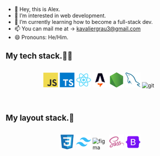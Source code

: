 - 👋 Hey, this is Alex. 
- 👀 I’m interested in web development. 
- 🌱 I’m currently learning how to become a full-stack dev.
- 📫 You can mail me at -> kavaliergrau3@gmail.com
- 😄 Pronouns: He/Him.

<!---
Iny4facelol/Iny4facelol is a ✨ special ✨ repository because its `README.md` (this file) appears on your GitHub profile.
You can click the Preview link to take a look at your changes.
--->

<h2>My tech stack.👨‍💻</h2>

<article style="display: flex; justify-content: center; align-items: center; gap: 10px;">


  <p align="left">   <img src="https://github.com/devicons/devicon/blob/master/icons/javascript/javascript-original.svg" alt="javascript" width="40" height="40" style="display: inline-block;"/> 
  <img src="https://github.com/devicons/devicon/blob/master/icons/typescript/typescript-original.svg" alt="typescript" width="40" height="40" style="display: inline-block;"/> 
  <img src="https://github.com/devicons/devicon/blob/master/icons/react/react-original.svg" alt="react" width="40" height="40" style="display: inline-block;"/> <img src="https://github.com/devicons/devicon/blob/master/icons/astro/astro-original.svg" alt="astro" width="40" height="40" style="display: inline-block;"/>
  <img src="https://github.com/devicons/devicon/blob/master/icons/nodejs/nodejs-original.svg" alt="node" width="40" height="40" style="display: inline-block;"/>
  <img src="https://github.com/devicons/devicon/blob/master/icons/mysql/mysql-original.svg" alt="mysql" width="40" height="40" style="display: inline-block;"/>
  <img src="https://www.vectorlogo.zone/logos/git-scm/git-scm-icon.svg" alt="git" width="40" height="40" style="display: inline-block;"/> </p>


</article>

<h2>My layout stack.🎨</h2>

<article style="display: flex; justify-content: center; align-items: center; gap: 10px;">
  <p align="left">   <img src="https://github.com/devicons/devicon/blob/master/icons/css3/css3-original.svg" alt="css3" width="40" height="40" style="display: inline-block;"/>
  <img src="https://github.com/devicons/devicon/blob/master/icons/tailwindcss/tailwindcss-original.svg" alt="tailwind" width="40" height="40" style="display: inline-block;"/>
  <img src="https://www.vectorlogo.zone/logos/figma/figma-icon.svg" alt="figma" width="40" height="40" style="display: inline-block;"/>
  <img src="https://github.com/devicons/devicon/blob/master/icons/sass/sass-original.svg" alt="sass" width="40" height="40" style="display: inline-block;"/>
  <img src="https://github.com/devicons/devicon/blob/master/icons/bootstrap/bootstrap-original.svg" alt="bootstrap" width="40" height="40" style="display: inline-block;"/></p>

</article>


